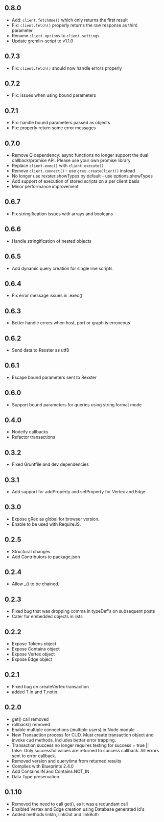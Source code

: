 ## 0.8.0

- Add: `client.fetchOne()` which only returns the first result
- Fix: `client.fetch()` properly returns the raw response as third parameter
- Rename `client.options` to `client.settings`
- Update gremlin-script to v1.1.0

## 0.7.3
- Fix: `client.fetch()` should now handle errors properly

## 0.7.2
- Fix: issues when using bound parameters

## 0.7.1
- Fix: handle bound parameters passed as objects
- Fix: properly return some error messages

## 0.7.0
- Remove Q dependency: async functions no longer support the dual callback/promise API. Please use your own promise library
- Replace `client.exec()` with `client.execute()`
- Remove `client.connect()` - use `grex.createClient()` instead
- No longer use rexster.showTypes by default - use options.showTypes
- Add support of execution of stored scripts on a per client basis
- Minor performance improvement

## 0.6.7
- Fix stringification issues with arrays and booleans

## 0.6.6
- Handle stringification of nested objects

## 0.6.5
- Add dynamic query creation for single line scripts

## 0.6.4
- Fix error message issues in .exec()

## 0.6.3
- Better handle errors when host, port or graph is erroneous

## 0.6.2
- Send data to Rexster as utf8

## 0.6.1
- Escape bound parameters sent to Rexster

## 0.6.0
- Support bound parameters for queries using string format mode

## 0.4.0
- Nodeify callbacks
- Refactor transactions

## 0.3.2
- Fixed Gruntfile and dev dependencies

## 0.3.1
- Add support for addProperty and setProperty for Vertex and Edge

## 0.3.0
- Expose gRex as global for browser version.
- Enable to be used with RequireJS.

## 0.2.5
- Structural changes
- Add Contributors to package.json

## 0.2.4
- Allow _() to be chained.

## 0.2.3
- Fixed bug that was dropping comma in typeDef's on subsequent posts
- Cater for embedded objects in lists

## 0.2.2
- Expose Tokens object
- Expose Contains object
- Expose Vertex object
- Expose Edge object

## 0.2.1
- Fixed bug on createVertex transaction
- added T.in and T.notin

## 0.2.0

 - get() call removed
 - rollback() removed
 - Enable multiple connections (multiple users) in Node module
 - New Transaction process for CUD. Must create transaction object and invoke cud methods. Includes better error trapping.
 - Transaction success no longer requires testing for success = true || false. Only successful values are returned to success callback. All errors sent to error callback.
 - Removed version and querytime from returned results
 - Complies with Blueprints 2.4.0
 - Add Contains.IN and Contains.NOT_IN
 - Data Type preservation

## 0.1.10

 - Removed the need to call get(), as it was a redundant call
 - Enalbled Vertex and Edge creation using Database generated Id's
 - Added methods linkIn, linkOut and linkBoth

